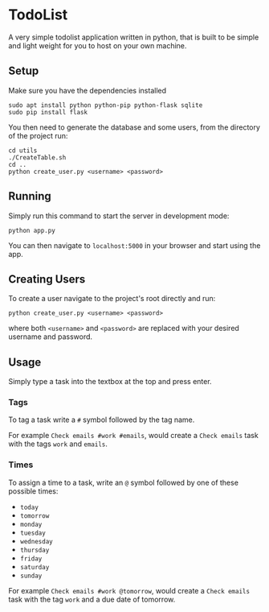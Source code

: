 # TodoList

A very simple todolist application written in python, that is built to be simple and light weight for you to host on your own machine.

## Setup

Make sure you have the dependencies installed

```
sudo apt install python python-pip python-flask sqlite
sudo pip install flask
```

You then need to generate the database and some users, from the directory of the project run:

```
cd utils
./CreateTable.sh
cd ..
python create_user.py <username> <password>
```

## Running

Simply run this command to start the server in development mode:

```
python app.py
```

You can then navigate to `localhost:5000` in your browser and start using the app.

## Creating Users

To create a user navigate to the project's root directly and run:

```
python create_user.py <username> <password>
```

where both `<username>` and `<password>` are replaced with your desired username and password.

## Usage

Simply type a task into the textbox at the top and press enter.

### Tags

To tag a task write a `#` symbol followed by the tag name.

For example `Check emails #work #emails`, would create a `Check emails` task with the tags `work` and `emails`.

### Times

To assign a time to a task, write an `@` symbol followed by one of these possible times:

- `today`
- `tomorrow`
- `monday`
- `tuesday`
- `wednesday`
- `thursday`
- `friday`
- `saturday`
- `sunday`

For example `Check emails #work @tomorrow`, would create a `Check emails` task with the tag `work` and a due date of tomorrow.
